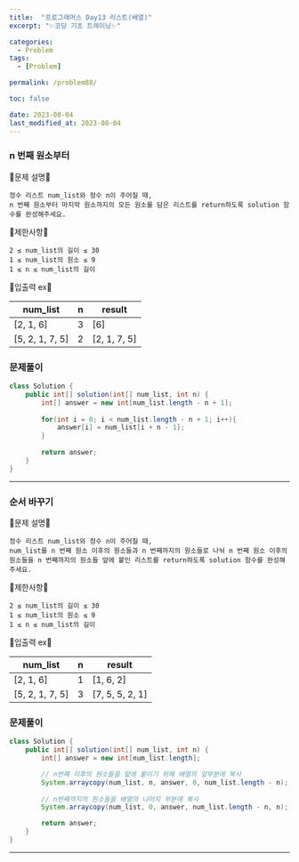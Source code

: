 ```yaml
---
title:  "프로그래머스 Day13 리스트(배열)"
excerpt: "✨코딩 기초 트레이닝✨"

categories:
  - Problem
tags:
  - [Problem]

permalink: /problem88/

toc: false

date: 2023-08-04
last_modified_at: 2023-08-04
---
```


### n 번째 원소부터

💫문제 설명💫

```
정수 리스트 num_list와 정수 n이 주어질 때, 
n 번째 원소부터 마지막 원소까지의 모든 원소를 담은 리스트를 return하도록 solution 함수를 완성해주세요.
```

💫제한사항💫

```
2 ≤ num_list의 길이 ≤ 30
1 ≤ num_list의 원소 ≤ 9
1 ≤ n ≤ num_list의 길이
```

💫입출력 ex💫

|num_list|n|result|
|---|---|---|
|[2, 1, 6]|3|[6]|
|[5, 2, 1, 7, 5]|2|[2, 1, 7, 5]|

### 문제풀이

```java
class Solution {
    public int[] solution(int[] num_list, int n) {
        int[] answer = new int[num_list.length - n + 1];
        
        for(int i = 0; i < num_list.length - n + 1; i++){
            answer[i] = num_list[i + n - 1];
        }
        
        return answer;
    }
}
```

<hr>

### 순서 바꾸기

💫문제 설명💫

```
정수 리스트 num_list와 정수 n이 주어질 때,
num_list를 n 번째 원소 이후의 원소들과 n 번째까지의 원소들로 나눠 n 번째 원소 이후의 원소들을 n 번째까지의 원소들 앞에 붙인 리스트를 return하도록 solution 함수를 완성해주세요.
```

💫제한사항💫

```
2 ≤ num_list의 길이 ≤ 30
1 ≤ num_list의 원소 ≤ 9
1 ≤ n ≤ num_list의 길이
```

💫입출력 ex💫

|num_list|n|result|
|---|---|---|
|[2, 1, 6]|1|[1, 6, 2]|
|[5, 2, 1, 7, 5]|3|[7, 5, 5, 2, 1]|

### 문제풀이

```java
class Solution {
    public int[] solution(int[] num_list, int n) {
        int[] answer = new int[num_list.length];

        // n번째 이후의 원소들을 앞에 붙이기 위해 배열의 앞부분에 복사
        System.arraycopy(num_list, n, answer, 0, num_list.length - n);
        
        // n번째까지의 원소들을 배열의 나머지 부분에 복사
        System.arraycopy(num_list, 0, answer, num_list.length - n, n);

        return answer;
    }
}
```

<hr>

